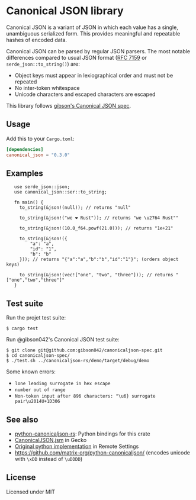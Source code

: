 # Canonical JSON library

Canonical JSON is a variant of JSON in which each value has a single,
unambiguous serialized form. This provides meaningful and repeatable hashes
of encoded data.

Canonical JSON can be parsed by regular JSON parsers. The most notable differences compared to usual JSON format ([RFC 7159](https://tools.ietf.org/html/rfc7159) or ``serde_json::to_string()``) are:

- Object keys must appear in lexiographical order and must not be repeated
- No inter-token whitespace
- Unicode characters and escaped characters are escaped

This library follows [gibson's Canonical JSON spec](https://github.com/gibson042/canonicaljson-spec).

## Usage

Add this to your ``Cargo.toml``:

```toml
[dependencies]
canonical_json = "0.3.0"
```

## Examples

```rust,no_run
   use serde_json::json;
   use canonical_json::ser::to_string;

   fn main() {
     to_string(&json!(null)); // returns "null"

     to_string(&json!("we ❤ Rust")); // returns "we \u2764 Rust""

     to_string(&json!(10.0_f64.powf(21.0))); // returns "1e+21"

     to_string(&json!({
         "a": "a",
         "id": "1",
         "b": "b"
     })); // returns "{"a":"a","b":"b","id":"1"}"; (orders object keys)

     to_string(&json!(vec!["one", "two", "three"])); // returns "["one","two","three"]"
   }
```

## Test suite

Run the projet test suite:

```
$ cargo test
```

Run @gibson042's Canonical JSON test suite:

```
$ git clone git@github.com:gibson042/canonicaljson-spec.git
$ cd canonicaljson-spec/
$ ./test.sh ../canonicaljson-rs/demo/target/debug/demo
```

Some known errors:

- `lone leading surrogate in hex escape`
- `number out of range`
- `Non-token input after 896 characters: "\u6} surrogate pair\u2014U+1D306`


## See also

* [python-canonicaljson-rs](https://github.com/mozilla-services/python-canonicaljson-rs/): Python bindings for this crate
* [CanonicalJSON.jsm](https://searchfox.org/mozilla-central/rev/358cef5d1a87172f23b15e1a705d6f278db4cdad/toolkit/modules/CanonicalJSON.jsm) in Gecko
* [Original python implementation](https://github.com/Kinto/kinto-signer/blob/6.1.0/kinto_signer/canonicaljson.py) in Remote Settings
* https://github.com/matrix-org/python-canonicaljson/  (encodes unicode with ``\xDD`` instead of ``\uDDDD``)

## License

Licensed under MIT

